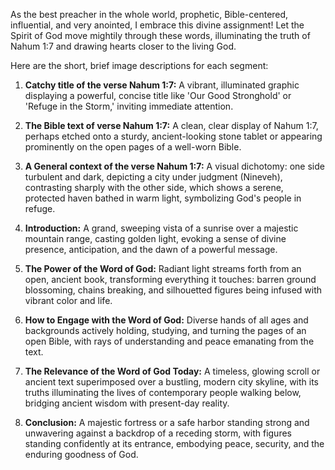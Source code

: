 As the best preacher in the whole world, prophetic, Bible-centered, influential, and very anointed, I embrace this divine assignment! Let the Spirit of God move mightily through these words, illuminating the truth of Nahum 1:7 and drawing hearts closer to the living God.

Here are the short, brief image descriptions for each segment:

1.  **Catchy title of the verse Nahum 1:7:**
    A vibrant, illuminated graphic displaying a powerful, concise title like 'Our Good Stronghold' or 'Refuge in the Storm,' inviting immediate attention.

2.  **The Bible text of verse Nahum 1:7:**
    A clean, clear display of Nahum 1:7, perhaps etched onto a sturdy, ancient-looking stone tablet or appearing prominently on the open pages of a well-worn Bible.

3.  **A General context of the verse Nahum 1:7:**
    A visual dichotomy: one side turbulent and dark, depicting a city under judgment (Nineveh), contrasting sharply with the other side, which shows a serene, protected haven bathed in warm light, symbolizing God's people in refuge.

4.  **Introduction:**
    A grand, sweeping vista of a sunrise over a majestic mountain range, casting golden light, evoking a sense of divine presence, anticipation, and the dawn of a powerful message.

5.  **The Power of the Word of God:**
    Radiant light streams forth from an open, ancient book, transforming everything it touches: barren ground blossoming, chains breaking, and silhouetted figures being infused with vibrant color and life.

6.  **How to Engage with the Word of God:**
    Diverse hands of all ages and backgrounds actively holding, studying, and turning the pages of an open Bible, with rays of understanding and peace emanating from the text.

7.  **The Relevance of the Word of God Today:**
    A timeless, glowing scroll or ancient text superimposed over a bustling, modern city skyline, with its truths illuminating the lives of contemporary people walking below, bridging ancient wisdom with present-day reality.

8.  **Conclusion:**
    A majestic fortress or a safe harbor standing strong and unwavering against a backdrop of a receding storm, with figures standing confidently at its entrance, embodying peace, security, and the enduring goodness of God.